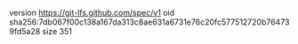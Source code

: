 version https://git-lfs.github.com/spec/v1
oid sha256:7db067f00c138a167da313c8ae631a6731e76c20fc577512720b764739fd5a28
size 351
